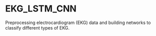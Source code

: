 # EKG_LSTM_CNN
Preprocessing electrocardiogram (EKG) data and building networks to classify different types of EKG.  
